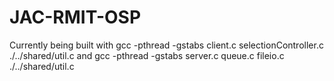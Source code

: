 JAC-RMIT-OSP
============

Currently being built with 
gcc -pthread -gstabs client.c selectionController.c ./../shared/util.c
and 
gcc -pthread -gstabs server.c queue.c fileio.c ./../shared/util.c
